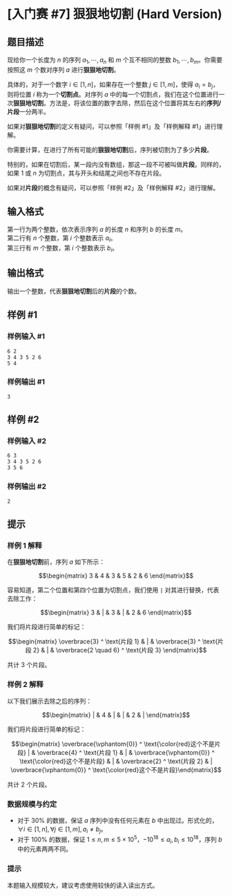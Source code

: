 # [入门赛 #7] 狠狠地切割 (Hard Version)

## 题目描述

现给你一个长度为 $n$ 的序列 $a _ 1, \cdots, a _ n$ 和 $m$ 个互不相同的整数 $b _ 1, \cdots, b _ m$。你需要按照这 $m$ 个数对序列 $a$ 进行**狠狠地切割**。

具体的，对于一个数字 $i \in [1, n]$，如果存在一个整数 $j \in [1, m]$，使得 $a _ i = b _ j$，则将位置 $i$ 称为一个**切割点**。对序列 $a$ 中的每一个切割点，我们在这个位置进行一次**狠狠地切割**。方法是，将该位置的数字去除，然后在这个位置将其左右的**序列/片段**一分两半。

如果对**狠狠地切割**的定义有疑问，可以参照「样例 #1」及「样例解释 #1」进行理解。

你需要计算，在进行了所有可能的**狠狠地切割**后，序列被切割为了多少**片段**。

特别的，如果在切割后，某一段内没有数组，那这一段不可被叫做**片段**。同样的，如果 $1$ 或 $n$ 为切割点，其与开头和结尾之间也不存在片段。

如果对**片段**的概念有疑问，可以参照「样例 #2」及「样例解释 #2」进行理解。

## 输入格式

第一行为两个整数，依次表示序列 $a$ 的长度 $n$ 和序列 $b$ 的长度 $m$。  
第二行有 $n$ 个整数，第 $i$ 个整数表示 $a_i$。  
第三行有 $m$ 个整数，第 $i$ 个整数表示 $b_i$。

## 输出格式


输出一个整数，代表**狠狠地切割**后的**片段**的个数。

## 样例 #1

### 样例输入 #1
```
6 2
3 4 3 5 2 6
5 4
```

### 样例输出 #1

```
3
```

## 样例 #2

### 样例输入 #2
```
6 3
3 4 3 5 2 6
3 5 6
```

### 样例输出 #2

```
2
```

## 提示

### 样例 1 解释

在**狠狠地切割**前，序列 $a$ 如下所示：

$$\begin{matrix} 3 & 4 & 3 & 5 & 2 & 6 \end{matrix}$$

容易知道，第二个位置和第四个位置为切割点，我们使用 `|` 对其进行替换，代表去除工作：

$$\begin{matrix} 3 & | & 3 & | & 2 & 6 \end{matrix}$$

我们将片段进行简单的标记：

$$\begin{matrix} \overbrace{3} ^ \text{片段 1} & | & \overbrace{3} ^ \text{片段 2} & | & \overbrace{2 \quad 6} ^ \text{片段 3} \end{matrix}$$

共计 $3$ 个片段。

### 样例 2 解释

以下我们展示去除之后的序列：

$$\begin{matrix} | & 4 & | & | & 2 & | \end{matrix}$$

我们将片段进行简单的标记：

$$\begin{matrix} \overbrace{\vphantom{0}} ^ \text{\color{red}这个不是片段} | & \overbrace{4} ^ \text{片段 1} & | & \overbrace{\vphantom{0}} ^ \text{\color{red}这个不是片段} & | & \overbrace{2} ^ \text{片段 2} & | \overbrace{\vphantom{0}} ^ \text{\color{red}这个不是片段}\end{matrix}$$

共计 $2$ 个片段。

### 数据规模与约定

- 对于 $30\%$ 的数据，保证 $a$ 序列中没有任何元素在 $b$ 中出现过。形式化的，$\forall i \in [1, n], \forall j \in [1, m], a _ i \neq b _ j$。
- 对于 $100\%$ 的数据，保证 $1 \leq n, m \leq 5 \times 10 ^ 5$，$- 10 ^ {18} \leq a _ i, b_i \leq 10 ^ {18}$，序列 $b$ 中的元素两两不同。

### 提示
本题输入规模较大，建议考虑使用较快的读入读出方式。
